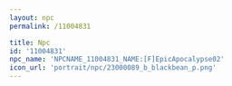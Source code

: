 ```yaml
---
layout: npc
permalink: /11004831

title: Npc
id: '11004831'
npc_name: 'NPCNAME_11004831_NAME:[F]EpicApocalypse02'
icon_url: 'portrait/npc/23000089_b_blackbean_p.png'
---
```

